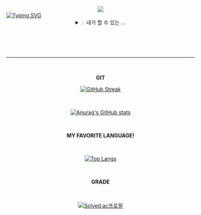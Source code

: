 <div align="center">
  <img src="https://capsule-render.vercel.app/api?type=waving&color=BDBDC8&height=300&text=H!😉I'm_sunJ&fontSize=70&section=header"/>
</div>
<a href="https://git.io/typing-svg"><img src="https://readme-typing-svg.demolab.com?font=Orbit&duration=1000&pause=1000&random=false&width=435&lines=%F0%9F%8F%83%F0%9F%8F%BB%E2%80%8D%E2%99%82%EF%B8%8F+%EC%A6%90%EA%B8%B0%EB%8A%94+%EC%9E%90%EA%B0%80+%EC%9D%BC%EB%A5%98%EB%8B%A4" alt="Typing SVG" /></a>

<div align="center">

<details>
<summary>
  <img src="https://raw.githubusercontent.com/Tarikul-Islam-Anik/Animated-Fluent-Emojis/master/Emojis/Hand%20gestures/Eyes.png" alt="Eyes" width="2%" /> 내가 할 수 있는 ...
</summary>
   <br>
  
![java](https://img.shields.io/badge/Java-ED8B00?style=for-the-badge&logo=openjdk&logoColor=white) ![dart](https://img.shields.io/badge/Dart-0175C2?style=for-the-badge&logo=dart&logoColor=white)
![spring](https://img.shields.io/badge/Spring-6DB33F?style=for-the-badge&logo=spring&logoColor=white) ![flutter](https://img.shields.io/badge/Flutter-02569B?style=for-the-badge&logo=flutter&logoColor=white) 
![mysql](https://img.shields.io/badge/MySQL-00000F?style=for-the-badge&logo=mysql&logoColor=white)
</details>

-----

<br>

**GIT**

[![GitHub Streak](https://streak-stats.demolab.com?user=sunJ0120&theme=tokyonight&hide_border=true)](https://git.io/streak-stats)

<br>

[![Anurag's GitHub stats](https://github-readme-stats.vercel.app/api?username=sunJ0120)](https://github.com/anuraghazra/github-readme-stats)

<br>

**MY FAVORITE LANGUAGE!**

<br>

[![Top Langs](https://github-readme-stats.vercel.app/api/top-langs/?username=sunJ0120)](https://github.com/anuraghazra/github-readme-stats)

<br>

**GRADE**

<br>

[![Solved.ac프로필](http://mazassumnida.wtf/api/generate_badge?boj=sspure123)](https://solved.ac/sspure123)

</div>
